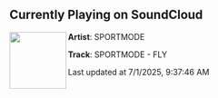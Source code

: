 ## Currently Playing on SoundCloud

[<img align="left" width="100" src="https://i1.sndcdn.com/artworks-dMFDiKI1zDrv1eDh-RTSPfg-t500x500.png">](https://soundcloud.com/monstercat/sportmode-fly?in=saxurn/sets/just-dew-it)

**Artist**: SPORTMODE 

**Track**: SPORTMODE - FLY

Last updated at 7/1/2025, 9:37:46 AM
